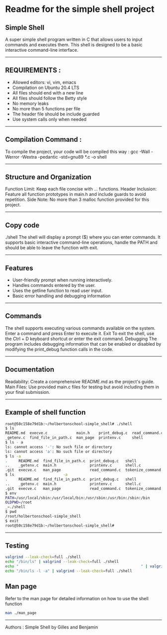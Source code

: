 # Readme for the simple shell project

## Simple Shell
A super simple shell program written in C that allows users to input commands and executes them. This shell is designed to be a basic interactive command-line interface.

---
## REQUIREMENTS :
- Allowed editors: vi, vim, emacs
- Compilation on Ubuntu 20.4 LTS
- All files should end with a new line
- All files should follow the Betty style
- No memory leaks
- No more than 5 functions per file
- The header file should be include guarded
- Use system calls only when needed

---
## Compilation Command :
To compile the project, your code will be compiled this way :
gcc -Wall -Werror -Wextra -pedantic -std=gnu89 *.c -o shell

---
## Structure and Organization
Function Limit: Keep each file concise with ... functions. Header Inclusion: Feature all function prototypes in main.h and include guards to avoid repetition. Side Note: No more than 3 malloc function provided for this project.

---
## Copy code
./shell
The shell will display a prompt ($) where you can enter commands. It supports basic interactive command-line operations, handle the PATH and should be able to leave the function with exit.

---
## Features
- User-friendly prompt when running interactively.
- Handles commands entered by the user.
- Uses the getline function to read user input.
- Basic error handling and debugging information

---
## Commands
The shell supports executing various commands available on the system. Enter a command and press Enter to execute it.
Exit
To exit the shell, use the Ctrl + D keyboard shortcut or enter the exit command.
Debugging
The program includes debugging information that can be enabled or disabled by modifying the print_debug function calls in the code.

---
## Documentation
Readability: Create a comprehensive README.md as the project's guide. Main Files: Use provided main.c files for testing but avoid including them in your final submission.

---
## Example of shell function

```bash
root@50c158e79d1b:~/holbertonschool-simple_shell# ./shell
$ ls
README.md  execve.c             main.h    print_debug.c  read_command.c  shell.c
_getenv.c  find_file_in_path.c  man_page  printenv.c     shell           tokenize_command.c
$ ls - a
ls: cannot access '-': No such file or directory
ls: cannot access 'a': No such file or directory
$ ls -a
.     README.md  find_file_in_path.c  print_debug.c   shell
..    _getenv.c  main.h               printenv.c      shell.c
.git  execve.c   man_page             read_command.c  tokenize_command.c
$ ls                      -a
.     README.md  find_file_in_path.c  print_debug.c   shell
..    _getenv.c  main.h               printenv.c      shell.c
.git  execve.c   man_page             read_command.c  tokenize_command.c
$ env
PATH=/usr/local/sbin:/usr/local/bin:/usr/sbin:/usr/bin:/sbin:/bin
OLDPWD=/root
_=./shell
$ pwd
/root/holbertonschool-simple_shell
$ exit
root@50c158e79d1b:~/holbertonschool-simple_shell#

```

---
## Testing

```bash
valgrind --leak-check=full ./shell
echo "/bin/ls" | valgrind --leak-check=full ./shell
echo "                                                       " | valgrind --leak-check=full --show-leak-kinds=all ./shell
echo "/bin/ls -l -a" | valgrind --leak-check=full ./shell
```

## Man page

Refer to the man page for detailed information on how to use the shell function
```bash
man ./man_page
```

---

Authors : Simple Shell by Gilles and Benjamin
